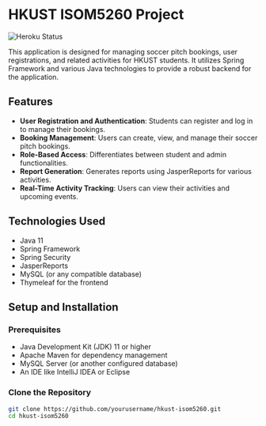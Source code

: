 # HKUST ISOM5260 Project

![Heroku Status](https://img.shields.io/heroku/status/my-awesome-app)

This application is designed for managing soccer pitch bookings, user registrations, and related activities for HKUST students. It utilizes Spring Framework and various Java technologies to provide a robust backend for the application.

## Features

- **User Registration and Authentication**: Students can register and log in to manage their bookings.
- **Booking Management**: Users can create, view, and manage their soccer pitch bookings.
- **Role-Based Access**: Differentiates between student and admin functionalities.
- **Report Generation**: Generates reports using JasperReports for various activities.
- **Real-Time Activity Tracking**: Users can view their activities and upcoming events.

## Technologies Used

- Java 11
- Spring Framework
- Spring Security
- JasperReports
- MySQL (or any compatible database)
- Thymeleaf for the frontend

## Setup and Installation

### Prerequisites

- Java Development Kit (JDK) 11 or higher
- Apache Maven for dependency management
- MySQL Server (or another configured database)
- An IDE like IntelliJ IDEA or Eclipse

### Clone the Repository

```bash
git clone https://github.com/yourusername/hkust-isom5260.git
cd hkust-isom5260